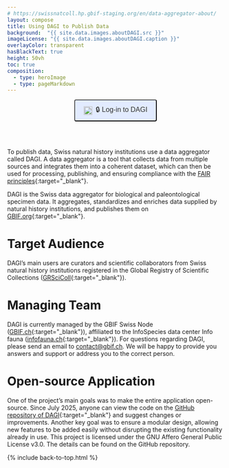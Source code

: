 ```yaml
---
# https://swissnatcoll.hp.gbif-staging.org/en/data-aggregator-about/
layout: compose
title: Using DAGI to Publish Data 
background:  "{{ site.data.images.aboutDAGI.src }}"
imageLicense: "{{ site.data.images.aboutDAGI.caption }}"
overlayColor: transparent
hasBlackText: true
height: 50vh
toc: true
composition:
  - type: heroImage
  - type: pageMarkdown
---
```


<div style="display: flex; justify-content: center; align-items: center; gap: 30px;">
  <a href="https://dagi.gbif.ch/sign-in" style="text-decoration: none;">
    <button
      style="display: flex; align-items: center; gap: 8px; padding: 10px 20px; font-size: 16px; border: 2px solid {{ site.data.colors.siteColor.background }}; border-radius: 4px; background-color: #E2EBFF; color: #333; cursor: pointer;"
      onmouseover="this.style.color='{{ site.data.colors.siteColor.background }}';"
      onmouseout="this.style.color='#333';">
      <img src="https://dagi.gbif.ch/images/logo-light.png" alt="DAGI logo" style="height: 20px; width: auto; justify-content: center;">
      🔒 Log-in to DAGI
    </button>
  </a>
</div>

<br><br>

To publish data, Swiss natural history institutions use a data aggregator called DAGI. A data aggregator is a tool that collects data from multiple sources and integrates them into a coherent dataset, which can then be used for processing, publishing, and ensuring compliance with the [FAIR principles](https://www.go-fair.org/fair-principles/){:target="_blank"}.


DAGI is the Swiss data aggregator for biological and paleontological specimen data. It aggregates, standardizes and enriches data supplied by natural history institutions, and publishes them on [GBIF.org](https://www.gbif.org/){:target="_blank"}.

# Target Audience

DAGI’s main users are curators and scientific collaborators from Swiss natural history institutions registered in the Global Registry of Scientific Collections ([GRSciColl](https://scientific-collections.gbif.org/){:target="_blank"}).

# Managing Team
DAGI is currently managed by the GBIF Swiss Node ([GBIF.ch](https://www.gbif.org/country/CH/summary){:target="_blank"}), affiliated to the InfoSpecies data center Info fauna ([infofauna.ch](https://www.infofauna.ch/fr#gsc.tab=0){:target="_blank"}).
For questions regarding DAGI, please send an email to [contact@gbif.ch](mailto:contact@gbif.ch). We will be happy to provide you answers and support or address you to the correct person.

# Open-source Application

One of the project’s main goals was to make the entire application open-source. Since July 2025, anyone can view the code on the [GitHub repository of DAGI](https://github.com/zebbra/data_aggregator/tree/develop){:target="_blank"} and suggest changes or improvements. Another key goal was to ensure a modular design, allowing new features to be added easily without disrupting the existing functionality already in use.
This project is licensed under the GNU Affero General Public License v3.0. The details can be found on the GitHub repository.

{% include back-to-top.html %}

